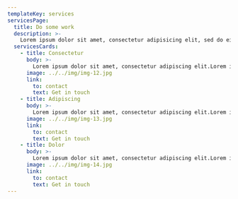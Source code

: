 ```yaml
---
templateKey: services
servicesPage:
  title: Do some work
  description: >-
    Lorem ipsum dolor sit amet, consectetur adipisicing elit, sed do eiusmod tempor incididunt ut labore et dolore magna aliqua. Ut enim ad minim veniam, quis nostrud exercitation ullamco laboris nisi ut aliquip ex ea commodo consequat.
  servicesCards:
    - title: Consectetur
      body: >-
        Lorem ipsum dolor sit amet, consectetur adipiscing elit.Lorem ipsum dolor sit amet, consectetur adipiscing elit.
      image: ../../img/img-12.jpg
      link:
        to: contact
        text: Get in touch
    - title: Adipiscing
      body: >-
        Lorem ipsum dolor sit amet, consectetur adipiscing elit.Lorem ipsum dolor sit amet, consectetur adipiscing elit.
      image: ../../img/img-13.jpg
      link:
        to: contact
        text: Get in touch
    - title: Dolor
      body: >-
        Lorem ipsum dolor sit amet, consectetur adipiscing elit.Lorem ipsum dolor sit amet, consectetur adipiscing elit.
      image: ../../img/img-14.jpg
      link:
        to: contact
        text: Get in touch
---
```

